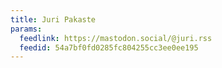 ```yaml
---
title: Juri Pakaste
params:
  feedlink: https://mastodon.social/@juri.rss
  feedid: 54a7bf0fd0285fc804255cc3ee0ee195
---
```

